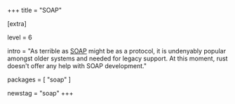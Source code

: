 +++
title = "SOAP"

[extra]

level = 6

intro = "As terrible as [SOAP](https://en.wikipedia.org/wiki/SOAP) might be as a protocol, it is undenyably popular amongst older systems and needed for legacy support. At this moment, rust doesn't offer any help with SOAP development."

packages = [
  "soap"
]

newstag = "soap"
+++
